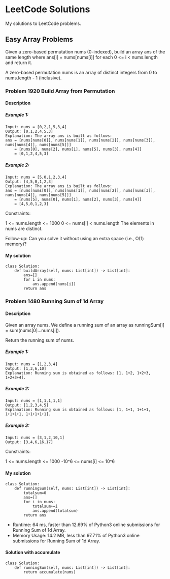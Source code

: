 # LeetCode Solutions
My solutions to LeetCode problems.
## Easy Array Problems


Given a zero-based permutation nums (0-indexed), build an array ans of the same length where ans[i] = nums[nums[i]] for each 0 <= i < nums.length and return it.

A zero-based permutation nums is an array of distinct integers from 0 to nums.length - 1 (inclusive).

### Problem 1920 Build Array from Permutation
#### Description
##### Example 1:
```
Input: nums = [0,2,1,5,3,4]
Output: [0,1,2,4,5,3]
Explanation: The array ans is built as follows: 
ans = [nums[nums[0]], nums[nums[1]], nums[nums[2]], nums[nums[3]], nums[nums[4]], nums[nums[5]]]
    = [nums[0], nums[2], nums[1], nums[5], nums[3], nums[4]]
    = [0,1,2,4,5,3]
```
##### Example 2:
```
Input: nums = [5,0,1,2,3,4]
Output: [4,5,0,1,2,3]
Explanation: The array ans is built as follows:
ans = [nums[nums[0]], nums[nums[1]], nums[nums[2]], nums[nums[3]], nums[nums[4]], nums[nums[5]]]
    = [nums[5], nums[0], nums[1], nums[2], nums[3], nums[4]]
    = [4,5,0,1,2,3]
```

Constraints:

1 <= nums.length <= 1000
0 <= nums[i] < nums.length
The elements in nums are distinct.
 

Follow-up: Can you solve it without using an extra space (i.e., O(1) memory)?
#### My solution
```
class Solution:
    def buildArray(self, nums: List[int]) -> List[int]:
        ans=[]
        for i in nums:
            ans.append(nums[i])
        return ans
```

### Problem 1480 Running Sum of 1d Array
#### Description
Given an array nums. We define a running sum of an array as runningSum[i] = sum(nums[0]…nums[i]).

Return the running sum of nums.

##### Example 1:
```
Input: nums = [1,2,3,4]
Output: [1,3,6,10]
Explanation: Running sum is obtained as follows: [1, 1+2, 1+2+3, 1+2+3+4].
```
##### Example 2:
```
Input: nums = [1,1,1,1,1]
Output: [1,2,3,4,5]
Explanation: Running sum is obtained as follows: [1, 1+1, 1+1+1, 1+1+1+1, 1+1+1+1+1].
```
##### Example 3:
```
Input: nums = [3,1,2,10,1]
Output: [3,4,6,16,17]
```

Constraints:

1 <= nums.length <= 1000
-10^6 <= nums[i] <= 10^6


#### My solution
```
class Solution:
    def runningSum(self, nums: List[int]) -> List[int]:
        totalsum=0
        ans=[]
        for i in nums:
            totalsum+=i
            ans.append(totalsum)
        return ans
```
- Runtime: 64 ms, faster than 12.69% of Python3 online submissions for Running Sum of 1d Array.
- Memory Usage: 14.2 MB, less than 97.71% of Python3 online submissions for Running Sum of 1d Array.

#### Solution with accumulate
```
class Solution:
    def runningSum(self, nums: List[int]) -> List[int]:
        return accumulate(nums)
```
